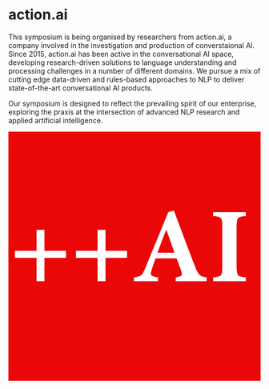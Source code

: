 # action.ai

This symposium is being organised by researchers from action.ai, a company involved in the investigation and production of converstaional AI.  Since 2015, action.ai has been active in the conversational AI space, developing research-driven solutions to language understanding and processing challenges in a number of different domains.  We pursue a mix of cutting edge data-driven and rules-based approaches to NLP to deliver state-of-the-art conversational AI products.

Our symposium is designed to reflect the prevailing spirit of our enterprise, exploring the praxis at the intersection of advanced NLP research and applied artificial intelligence.

![actionai](actionai.png)

